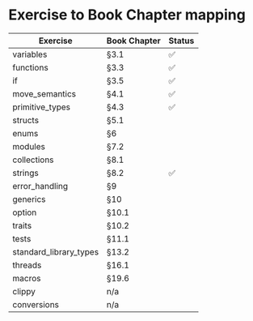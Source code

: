 # Exercise to Book Chapter mapping

| Exercise               | Book Chapter  | Status |
|------------------------|---------------|--------|
| variables              | §3.1          |✅      |
| functions              | §3.3          |✅      |
| if                     | §3.5          |✅      |
| move_semantics         | §4.1          |✅      |
| primitive_types        | §4.3          |✅      |
| structs                | §5.1          ||
| enums                  | §6            ||
| modules                | §7.2          ||
| collections            | §8.1          ||
| strings                | §8.2          |✅      |
| error_handling         | §9            ||
| generics               | §10           ||
| option                 | §10.1         ||
| traits                 | §10.2         ||
| tests                  | §11.1         ||
| standard_library_types | §13.2         ||
| threads                | §16.1         ||
| macros                 | §19.6         ||
| clippy                 | n/a           ||
| conversions            | n/a           ||
